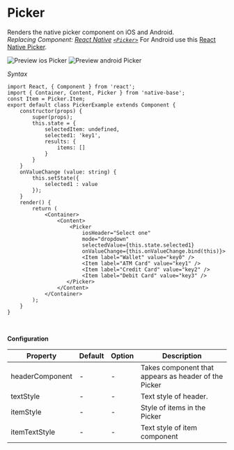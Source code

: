 # Picker

Renders the native picker component on iOS and Android.<br />
*Replacing Component: [React Native](https://facebook.github.io/react-native/) [<code>&lt;Picker></code>](https://facebook.github.io/react-native/docs/picker.html)*
For Android use this [React Native Picker](https://facebook.github.io/react-native/docs/picker.html). <br />

![Preview ios Picker](../docs/assets/ios/components/picker.gif)
![Preview android Picker](../docs/assets/android/components/picker.gif)

*Syntax*

<pre class="line-numbers"><code class="language-jsx">import React, { Component } from 'react';
import { Container, Content, Picker } from 'native-base';
const Item = Picker.Item;​
export default class PickerExample extends Component {
    constructor(props) {
        super(props);
        this.state = {
            selectedItem: undefined,
            selected1: 'key1',
            results: {
                items: []
            }
        }
    }
    onValueChange (value: string) {
        this.setState({
            selected1 : value
        });
    }
    render() {
        return (
            &lt;Container>
                &lt;Content>
                    &lt;Picker
                        iosHeader="Select one"
                        mode="dropdown"
                        selectedValue={this.state.selected1}
                        onValueChange={this.onValueChange.bind(this)}>
                        &lt;Item label="Wallet" value="key0" />
                        &lt;Item label="ATM Card" value="key1" />
                        &lt;Item label="Credit Card" value="key2" />
                        &lt;Item label="Debit Card" value="key3" />
                   &lt;/Picker>
                &lt;/Content>
            &lt;/Container>
        );
    }
}</code></pre><br />

**Configuration**

<table class = "table table-bordered">
        <thead>
            <tr>
                <th>Property</th>
                <th>Default</th>
                <th>Option</th>
                <th width="50%">
                    Description
                </th>
            </tr>
        </thead>
        <tbody>
            <tr>
                <td>headerComponent</td>
                <td> - </td>
                <td> - </td>
                <td>Takes component that appears as header of the Picker</td>
            </tr>
            <tr>
                <td>textStyle</td>
                <td> - </td>
                <td> - </td>
                <td>Text style of header.</td>
            </tr>
            <tr>
                <td>itemStyle</td>
                <td> - </td>
                <td> - </td>
                <td>Style of items in the Picker</td>
            </tr>
            <tr>
                <td>itemTextStyle</td>
                <td> - </td>
                <td> - </td>
                <td>Text style of item component</td>
            </tr>
            </tbody>
            </table><br />
